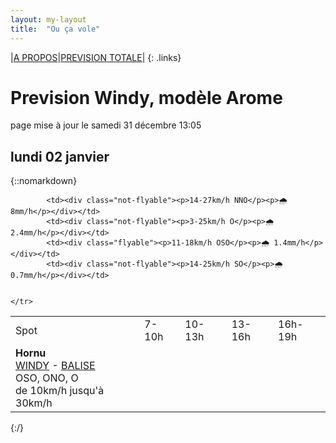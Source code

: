 ```yaml
---
layout: my-layout
title:  "Ou ça vole"
---
```


|[A PROPOS](about)|[PREVISION TOTALE](all)|
{: .links}

# Prevision Windy, modèle Arome
page mise à jour le samedi 31 décembre 13:05



## lundi 02 janvier

{::nomarkdown}
<table>
  <tbody>
    <tr>
      <td>Spot</td>
      <td>7-10h</td>
      <td>10-13h</td>
      <td>13-16h</td>
      <td>16h-19h</td>
    </tr>
<tr>
        <td><strong>Hornu</strong>  <br><a href="https://windy.com/50.424/3.819?50.024,3.818,8,m:e3daghw">WINDY</a> - <span class=""><a href="https://balisemeteo.com/balise_histo.php?idBalise=5040">BALISE</a> </span><br> <span class="vent-favorable">OSO, ONO, O</span><br><span class="force-vent">de 10km/h jusqu'à 30km/h</span> </td>
        
            <td><div class="not-flyable"><p>14-27km/h NNO</p><p>🌧 8mm/h</p></div></td>
            <td><div class="not-flyable"><p>3-25km/h O</p><p>🌧 2.4mm/h</p></div></td>
            <td><div class="flyable"><p>11-18km/h OSO</p><p>🌧 1.4mm/h</p></div></td>
            <td><div class="not-flyable"><p>14-25km/h SO</p><p>🌧 0.7mm/h</p></div></td>
            
        
    </tr>

</tbody>
</table>
{:/}
